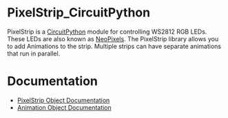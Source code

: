# PixelStrip_CircuitPython

PixelStrip is a [CircuitPython](https://circuitpython.org/) module for controlling WS2812 RGB LEDs.  These LEDs are also known as [NeoPixels](https://learn.adafruit.com/adafruit-neopixel-uberguide). The PixelStrip library allows you to add Animations to the strip.  Multiple strips can have separate animations that run in parallel.

# Documentation
* [PixelStrip Object Documentation](doc_pixelstrip.md)
* [Animation Object Documentation](doc_animation.md)
